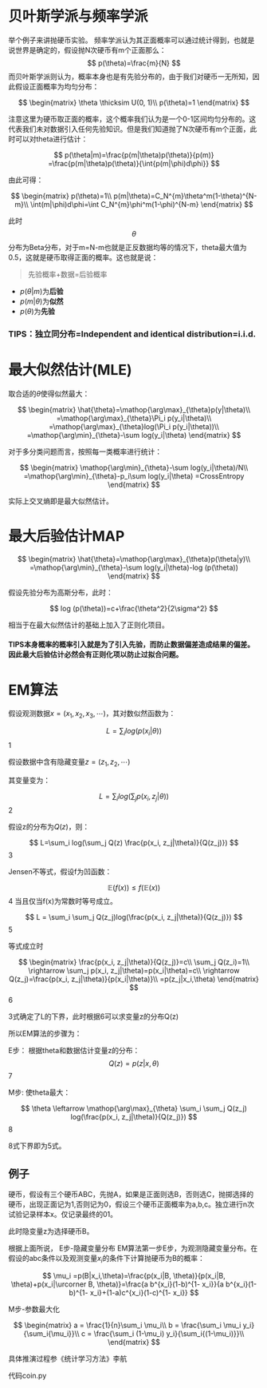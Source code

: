 # 贝叶斯学派与频率学派
举个例子来讲抛硬币实验。
频率学派认为其正面概率可以通过统计得到，也就是说世界是确定的，假设抛N次硬币有m个正面那么：
$$
p(\theta)=\frac{m}{N}
$$
而贝叶斯学派则认为，概率本身也是有先验分布的，由于我们对硬币一无所知，因此假设正面概率为均匀分布：

$$
\begin{matrix}
\theta \thicksim U(0, 1)\\
p(\theta)=1
\end{matrix}
$$

注意这里为硬币取正面的概率，这个概率我们认为是一个0-1区间均匀分布的。这代表我们未对数据引入任何先验知识。但是我们知道抛了N次硬币有m个正面，此时可以对theta进行估计：

$$
p(\theta|m)=\frac{p(m|\theta)p(\theta)}{p(m)}
=\frac{p(m|\theta)p(\theta)}{\int{p(m|\phi)d\phi}}
$$

由此可得：

$$
\begin{matrix}
p(\theta)=1\\
p(m|\theta)=C_N^{m}\theta^m(1-\theta)^{N-m}\\
\int(m|\phi)d\phi=\int C_N^{m}\phi^m(1-\phi)^{N-m}
\end{matrix}
$$

此时$$\theta$$分布为Beta分布，对于m=N-m也就是正反数据均等的情况下，theta最大值为0.5，这就是硬币取得正面的概率。这也就是说：

> 先验概率+数据=后验概率

- $p(\theta|m)$为**后验**
- $p(m|\theta)$为**似然**
- $p(\theta)$为**先验**

### TIPS：独立同分布=Independent and identical distribution=i.i.d.

# 最大似然估计(MLE)

取合适的$\theta$使得似然最大：

$$
\begin{matrix}
\hat{\theta}=\mathop{\arg\max}_{\theta}p(y|\theta)\\
=\mathop{\arg\max}_{\theta}\Pi_i p(y_i|\theta)\\
=\mathop{\arg\max}_{\theta}log(\Pi_i p(y_i|\theta))\\
=\mathop{\arg\min}_{\theta}-\sum log(y_i|\theta)
\end{matrix}
$$

对于多分类问题而言，按照每一类概率进行统计：

$$
\begin{matrix}
\mathop{\arg\min}_{\theta}-\sum log(y_i|\theta)/N\\
=\mathop{\arg\min}_{\theta}-p_i\sum log(y_i|\theta)
=CrossEntropy
\end{matrix}
$$

实际上交叉熵即是最大似然估计。

# 最大后验估计MAP
$$
\begin{matrix}
\hat{\theta}=\mathop{\arg\max}_{\theta}p(\theta|y)\\
=\mathop{\arg\min}_{\theta}-\sum log(y_i|\theta)-log (p(\theta))
\end{matrix}
$$

假设先验分布为高斯分布，此时：

$$
log (p(\theta))=c+\frac{\theta^2}{2\sigma^2}
$$

相当于在最大似然估计的基础上加入了正则化项目。

#### TIPS本身概率的概率引入就是为了引入先验，而防止数据偏差造成结果的偏差。因此最大后验估计必然会有正则化项以防止过拟合问题。





# EM算法
假设观测数据$x=(x_1, x_2, x_3,\cdots)$，其对数似然函数为：

$$
L=\sum_i log(p(x_i|\theta))
$$1

假设数据中含有隐藏变量$z=(z_1, z_2,\cdots)$

其变量变为：

$$
L=\sum_i log(\sum_j p(x_i, z_j|\theta))
$$2

假设z的分布为$Q(z)$，则：

$$
L=\sum_i log(\sum_j Q(z) \frac{p(x_i, z_j|\theta)}{Q(z_j)})
$$3

Jensen不等式，假设f为凹函数：

$$
\mathbb{E}(f(x))\le f(\mathbb{E}(x))
$$4
当且仅当f(x)为常数时等号成立。

$$
L = \sum_i \sum_j Q(z_j)log(\frac{p(x_i, z_j|\theta)}{Q(z_j)})
$$5

等式成立时

$$
\begin{matrix}
\frac{p(x_i, z_j|\theta)}{Q(z_j)}=c\\
\sum_j Q(z_i)=1\\
\rightarrow
\sum_j p(x_i, z_j|\theta)=p(x_i|\theta)=c\\
\rightarrow 
Q(z_j)=\frac{p(x_i, z_j|\theta)}{p(x_i|\theta)}\\
=p(z_j|x_i,\theta)
\end{matrix}
$$6

3式确定了L的下界，此时根据6可以求变量z的分布Q(z)

所以EM算法的步骤为：

E步：
根据theta和数据估计变量z的分布：
$$
Q(z)=p(z|x,\theta)
$$7

M步:
使theta最大：

$$
\theta \leftarrow \mathop{\arg\max}_{\theta} \sum_i \sum_j  Q(z_j) log(\frac{p(x_i, z_j|\theta)}{Q(z_j)})
$$8

8式下界即为5式。

## 例子
硬币，假设有三个硬币ABC，先抛A，如果是正面则选B，否则选C，抛掷选择的硬币，出现正面记为1,否则记为0，假设三个硬币正面概率为a,b,c。独立进行n次试验记录样本x。仅记录最终的01。

此时隐变量z为选择硬币B。

根据上面所说，
E步-隐藏变量分布
EM算法第一步E步，为观测隐藏变量分布。在假设的abc条件以及观测变量$x_i$的条件下计算抛硬币为B的概率：

$$
\mu_i =p(B|x_i,\theta)=\frac{p(x_i|B, \theta)}{p(x_i|B, \theta)+p(x_i|\urcorner B, \theta)}=\frac{a b^{x_i}(1-b)^{1-
x_i}}{a b^{x_i}(1-b)^{1-
x_i}+(1-a)c^{x_i}(1-c)^{1-
x_i}}
$$

M步-参数最大化

$$
\begin{matrix}
a = \frac{1}{n}\sum_i \mu_i\\
b = \frac{\sum_i \mu_i y_i}{\sum_i{\mu_i}}\\
c = \frac{\sum_i (1-\mu_i) y_i}{\sum_i{(1-\mu_i)}}\\
\end{matrix}
$$

具体推演过程参《统计学习方法》李航

代码coin.py